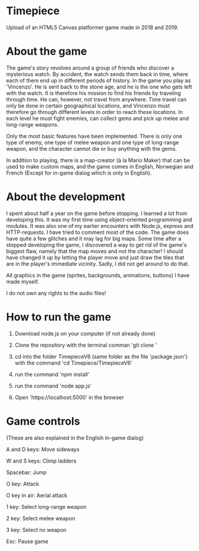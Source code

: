 # Timepiece
Upload of an HTML5 Canvas platformer game made in 2018 and 2019.

# About the game
The game's story revolves around a group of friends who discover a mysterious watch. By accident, the watch sends them back in time, where each of them end up in different periods of history. In the game you play as 'Vincenzo'. He is sent back to the stone age, and he is the one who gets left with the watch. It is therefore his mission to find his friends by traveling through time. He can, however, not travel from anywhere. Time travel can only be done in certain geographical locations, and Vincenzo must therefore go through different levels in order to reach these locations. In each level he must fight enemies, can collect gems and pick up melee and long-range weapons.

Only the most basic features have been implemented. There is only one type of enemy, one type of melee weapon and one type of long-range weapon, and the character cannot die or buy anything with the gems.

In addition to playing, there is a map-creator (à la Mario Maker) that can be used to make custom maps, and the game comes in English, Norwegian and French (Except for in-game dialog which is only in English).

# About the development
I spent about half a year on the game before stopping. I learned a lot from developing this. It was my first time using object-oriented programming and modules. It was also one of my earlier encounters with Node.js, express and HTTP-requests. I have tried to comment most of the code. The game does have quite a few glitches and it may lag for big maps. Some time after a stopped developing the game, I discovered a way to get rid of the game's biggest flaw, namely that the map moves and not the character! I should have changed it up by letting the player move and just draw the tiles that are in the player's immediate vicinity. Sadly, I did not get around to do that.

All graphics in the game (sprites, backgrounds, animations, buttons) I have made myself.

I do not own any rights to the audio files!

# How to run the game
1. Download node.js on your computer (if not already done)

2. Clone the repository with the terminal comman 'git clone <insert respository https-address here>'

3. cd into the folder TimepieceV6 (same folder as the file 'package.json') with the command 'cd Timepiece/TimepieceV6'

4. run the command 'npm install'

5. run the command 'node app.js'

6. Open 'https://localhost:5000' in the browser

# Game controls
(These are also explained in the English in-game dialog)

A and D keys: Move sideways

W and S keys: Climp ladders

Spacebar: Jump

O key: Attack

O key in air: Aerial attack

1 key: Select long-range weapon

2 key: Select melee weapon

3 key: Select no weapon

Esc: Pause game

